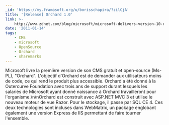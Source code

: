 ```yaml
---
_id: 'https://my.framasoft.org/u/borisschapira/?zilCjA'
title: '[Release] Orchard 1.0'
link: >-
    http://www.zdnet.com/blog/microsoft/microsoft-delivers-version-10-of-its-open-source-cms-platform/8430
date: '2011-01-14'
tags:
    - CMS
    - microsoft
    - OpenSource
    - Orchard
    - sharemarks
---
```


<div class="markdown"><p>Microsoft livre la première version de son CMS gratuit et open-source (Ms-PL), &quot;Orchard&quot;. L'objectif d'Orchard est de demander aux utilisateurs moins de code, ce qui rend le produit plus accessible. Orchard a été donné à la Outercurve Foundation avec trois ans de support durant lesquels les salariés de Microsoft ayant donné naissance à Orchard travailleront pour l'organisme.\n\nOrchard est construit avec ASP.NET MVC 3 et utilise le nouveau moteur de vue Razor. Pour le stockage, il passe par SQL CE 4. Ces deux technologies sont incluses dans WebMatrix, un package englobant également une version Express de IIS permettant de faire tourner l'ensemble.
</p></div>
